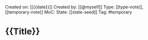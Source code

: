Created on: [[{{date}}]]
Created by: [[@myself]]
Type: [[type-note]], [[temporary-note]]
MoC: 
State: [[state-seed]]
Tag: #temporary
# {{Title}}
